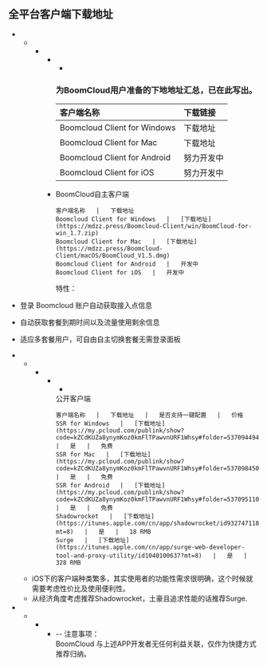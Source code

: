 ## 全平台客户端下载地址

* * * * -
        ### 为BoomCloud用户准备的下地地址汇总，已在此写出。

        | 客户端名称 | 下载链接 |
        | :--- | :--- |
        | Boomcloud Client for Windows | 下载地址 |
        | Boomcloud Client for Mac | 下载地址 |
        | Boomcloud Client for Android | 努力开发中 |
        | Boomcloud Client for iOS | 努力开发中 |
      * BoomCloud自主客户端
        ```table
        客户端名称   |   下载地址
        Boomcloud Client for Windows   |   [下载地址](https://mdzz.press/Boomcloud-Client/win/BoomCloud-for-win_1.7.zip)
        Boomcloud Client for Mac   |   [下载地址](https://mdzz.press/Boomcloud-Client/macOS/BoomCloud_V1.5.dmg)
        Boomcloud Client for Android   |   开发中
        Boomcloud Client for iOS   |   开发中
        ```

        特性：  
* 登录 Boomcloud 账户自动获取接入点信息
* 自动获取套餐到期时间以及流量使用剩余信息 
* 适应多套餐用户，可自由自主切换套餐无需登录面板

* * * * -
        公开客户端
        ```table
        客户端名称   |   下载地址   |   是否支持一键配置   |   价格
        SSR for Windows   |   [下载地址](https://my.pcloud.com/publink/show?code=kZCdKUZa8ynymKoz0kmFlTPawvnURF1Whsy#folder=537094494)   |   是   |   免费
        SSR for Mac   |   [下载地址](https://my.pcloud.com/publink/show?code=kZCdKUZa8ynymKoz0kmFlTPawvnURF1Whsy#folder=537098450)   |   是   |   免费
        SSR for Android   |   [下载地址](https://my.pcloud.com/publink/show?code=kZCdKUZa8ynymKoz0kmFlTPawvnURF1Whsy#folder=537095110)   |   是   |   免费
        Shadowrocket   |   [下载地址](https://itunes.apple.com/cn/app/shadowrocket/id932747118?mt=8)   |   是   |   18 RMB
        Surge   |   [下载地址](https://itunes.apple.com/cn/app/surge-web-developer-tool-and-proxy-utility/id1040100637?mt=8)   |   是   |   328 RMB
        ```
  * iOS下的客户端种类繁多，其实使用者的功能性需求很明确，这个时候就需要考虑性价比及使用便利性。  
  * 从经济角度考虑推荐Shadowrocket，土豪且追求性能的话推荐Surge.

* * * * --
        注意事项：  
        BoomCloud 与上述APP开发者无任何利益关联，仅作为快捷方式推荐归纳。



